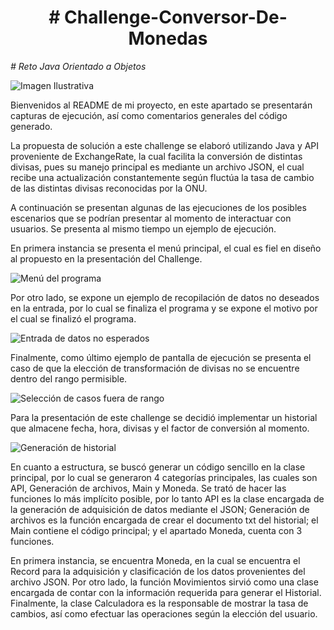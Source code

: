 <h1 align="center"> # Challenge-Conversor-De-Monedas </h1>
<em> # Reto Java Orientado a Objetos </em>

![Imagen Ilustrativa](https://github.com/user-attachments/assets/e376c483-8583-4f71-9fca-9d3c7728c526)

Bienvenidos al README de mi proyecto, en este apartado se presentarán capturas de ejecución, así como comentarios generales del código generado.

La propuesta de solución a este challenge se elaboró utilizando Java y API proveniente de ExchangeRate, la cual facilita la conversión de distintas divisas, pues su manejo principal es mediante un archivo JSON, el cual recibe una actualización constantemente según fluctúa la tasa de cambio de las distintas divisas reconocidas por la ONU.

A continuación se presentan algunas de las ejecuciones de los posibles escenarios que se podrían presentar al momento de interactuar con usuarios. Se presenta al mismo tiempo un ejemplo de ejecución.

En primera instancia se presenta el menú principal, el cual es fiel en diseño al propuesto en la presentación del Challenge.

![Menú del programa](https://github.com/user-attachments/assets/baeffe66-40c0-4a68-b074-469749b6ca9d)

Por otro lado, se expone un ejemplo de recopilación de datos no deseados en la entrada, por lo cual se finaliza el programa y se expone el motivo por el cual se finalizó el programa.

![Entrada de datos no esperados](https://github.com/user-attachments/assets/30a6d330-5ea9-4ec0-af43-72a4de33c08d)

Finalmente, como último ejemplo de pantalla de ejecución se presenta el caso de que la elección de transformación de divisas no se encuentre dentro del rango permisible.

![Selección de casos fuera de rango](https://github.com/user-attachments/assets/57bc71d8-d3d5-495c-b160-3b0e831b0154)

Para la presentación de este challenge se decidió implementar un historial que almacene fecha, hora, divisas y el factor de conversión al momento.

![Generación de historial](https://github.com/user-attachments/assets/febf0618-fec0-44ca-9bab-a7d1e9de4fc4)

En cuanto a estructura, se buscó generar un código sencillo en la clase principal, por lo cual se generaron 4 categorías principales, las cuales son API, Generación de archivos, Main y Moneda. Se trató de hacer las funciones lo más implícito posible, por lo tanto API es la clase encargada de la generación de adquisición de datos mediante el JSON; Generación de archivos es la función encargada de crear el documento txt del historial; el Main contiene el código principal; y el apartado Moneda, cuenta con 3 funciones. 

En primera instancia, se encuentra Moneda, en la cual se encuentra el Record para la adquisición y clasificación de los datos provenientes del archivo JSON. Por otro lado, la función Movimientos sirvió como una clase encargada de contar con la información requerida para generar el Historial. Finalmente, la clase Calculadora es la responsable de mostrar la tasa de cambios, así como efectuar las operaciones según la elección del usuario.
